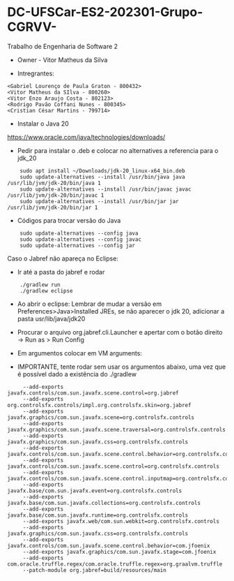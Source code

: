 # DC-UFSCar-ES2-202301-Grupo-CGRVV-
Trabalho de Engenharia de Software 2 

- Owner - Vitor Matheus da Silva

- Intregrantes:

```
<Gabriel Lourenço de Paula Graton - 800432>
<Vitor Matheus da SIlva - 800260>
<Vitor Enzo Araujo Costa - 802123>
<Rodrigo Pavão Coffani Nunes - 800345>
<Cristian César Martins - 799714>

```


- Instalar o Java 20

https://www.oracle.com/java/technologies/downloads/

- Pedir para instalar o .deb e colocar no alternatives a referencia para o jdk_20
```
	sudo apt install ~/Downloads/jdk-20_linux-x64_bin.deb
	sudo update-alternatives --install /usr/bin/java java /usr/lib/jvm/jdk-20/bin/java 1
	sudo update-alternatives --install /usr/bin/javac javac /usr/lib/jvm/jdk-20/bin/javac 1
	sudo update-alternatives --install /usr/bin/jar jar /usr/lib/jvm/jdk-20/bin/jar 1
```


- Códigos para trocar versão do Java
```
	sudo update-alternatives --config java
	sudo update-alternatives --config javac
	sudo update-alternatives --config jar
```
Caso o Jabref não apareça no Eclipse:
- Ir até a pasta do jabref e rodar

```
	./gradlew run
	./gradlew eclipse
```


- Ao abrir o eclipse: Lembrar de mudar a versão em Preferences>Java>Installed JREs, se não aparecer o jdk 20, adicionar a pasta usr/lib/java/jdk20

- Procurar o arquivo org.jabref.cli.Launcher e apertar com o botão direito -> Run as > Run Config
- Em argumentos colocar em VM arguments:
- IMPORTANTE, tente rodar sem usar os argumentos abaixo, uma vez que é possível dado a existência do ./gradlew
```
     --add-exports javafx.controls/com.sun.javafx.scene.control=org.jabref
     --add-exports org.controlsfx.controls/impl.org.controlsfx.skin=org.jabref
     --add-exports javafx.graphics/com.sun.javafx.scene=org.controlsfx.controls
     --add-exports javafx.graphics/com.sun.javafx.scene.traversal=org.controlsfx.controls
     --add-exports javafx.graphics/com.sun.javafx.css=org.controlsfx.controls
     --add-exports javafx.controls/com.sun.javafx.scene.control.behavior=org.controlsfx.controls
     --add-exports javafx.controls/com.sun.javafx.scene.control=org.controlsfx.controls
     --add-exports javafx.controls/com.sun.javafx.scene.control.inputmap=org.controlsfx.controls
     --add-exports javafx.base/com.sun.javafx.event=org.controlsfx.controls
     --add-exports javafx.base/com.sun.javafx.collections=org.controlsfx.controls
     --add-exports javafx.base/com.sun.javafx.runtime=org.controlsfx.controls
     --add-exports javafx.web/com.sun.webkit=org.controlsfx.controls
     --add-exports javafx.graphics/com.sun.javafx.css=org.controlsfx.controls
     --add-exports javafx.controls/com.sun.javafx.scene.control.behavior=com.jfoenix
     --add-exports javafx.graphics/com.sun.javafx.stage=com.jfoenix
     --add-exports com.oracle.truffle.regex/com.oracle.truffle.regex=org.graalvm.truffle
     --patch-module org.jabref=build/resources/main
```

